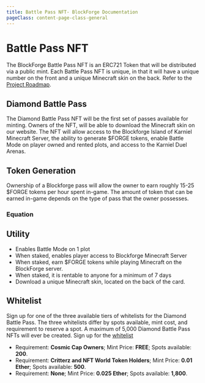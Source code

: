 ```yaml
---
title: Battle Pass NFT- BlockForge Documentation
pageClass: content-page-class-general
---
```

# Battle Pass NFT

The BlockForge Battle Pass NFT is an ERC721 Token that will be distributed via a public mint. Each Battle Pass NFT is unique, in that it will have a unique number on the front and a unique Minecraft skin on the back. Refer to the [Project Roadmap](/blockforge/Project_Timeline).


## Diamond Battle Pass

The Diamond Battle Pass NFT will be the first set of passes available for minting.
Owners of the NFT, will be able to download the Minecraft skin on our website. The NFT will allow access to the Blockforge Island of Karniel Minecraft Server, the ability to generate $FORGE tokens, enable Battle Mode on player owned and rented plots, and access to the Karniel Duel Arenas.

<!-- The Gold Pass will be scheduled for mint after the Diamond Battle Pass.  There will be a total of 4000 Gold Passes scheduled for minting. -->


<battlePassVideo/>

## Token Generation

Ownership of a Blockforge pass will allow the owner to earn roughly 15-25 $FORGE tokens per hour spent in-game. The amount of token that can be earned in-game depends on the type of pass that the owner possesses.

### Equation
<tokenEquation/>


## Utility

<!-- The Battle Pass will have multiple functions: -->
* Enables Battle Mode on 1 plot
* When staked, enables player access to Blockforge Minecraft Server
* When staked, earn $FORGE tokens while playing Minecraft on the BlockForge server.
* When staked, it is rentable to anyone for a minimum of 7 days
* Download a unique Minecraft skin, located on the back of the card.


## Whitelist
Sign up for one of the three available tiers of whitelists for the Diamond Battle Pass. The three whitelists differ by spots available, mint cost, and requirement to reserve a spot.
A maximum of 5,000 Diamond Battle Pass NFTs will ever be created. Sign up for the [whitelist](https://www.blockforgenft.xyz/whitelist)

* Requirement: **Cosmic Cap Owners**; Mint Price: **FREE**; Spots available: **200**.
* Requirement: **Critterz and NFT World Token Holders**; Mint Price: **0.01 Ether**; Spots available: **500**.
* Requirement: **None**; Mint Price: **0.025 Ether**; Spots available: **1,800**.



<battlepassAllocationsGraph />








<!--
* In order to play on the Blockforge Minecraft server, you must own or rent at least one staked Battle pass.

* When a plot of land is made vulnerable (Battle Mode turned ON), then it will generate $FORGE tokens based on the amount of diamond blocks located on the plot. A battle pass must be owned be in the same wallet as the plot, in order to turn on plot Vulnerability.

* When a battle pass is staked and the owner is playing on the BlockForge Minecraft server, then it generates ~25 $FORGE tokens an hour for the player.

* In order to utilize the in-game Duel Arena, you must own a Diamond Battle pass. -->


<!--
* [Number](https://en.wikipedia.org/wiki/Number)
* [Increment and decrement operators](https://en.wikipedia.org/wiki/Increment_and_decrement_operators) -->
